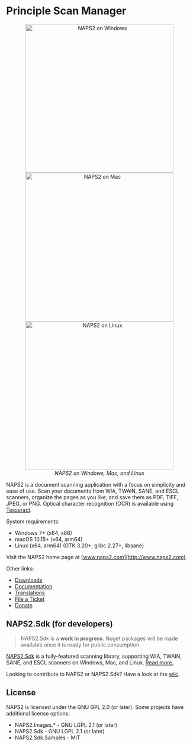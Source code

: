 # Principle Scan Manager

<p align="center">
<img src="https://www.naps2.com/images/naps2-desktop-win.png?1" width="400" alt="NAPS2 on Windows" /> <img src="https://www.naps2.com/images/naps2-desktop-mac.png?1" width="400" alt="NAPS2 on Mac" /> <img src="https://www.naps2.com/images/naps2-desktop-linux.png?1" width="400" alt="NAPS2 on Linux" />
  <br/>
  <i>NAPS2 on Windows, Mac, and Linux</i>
</p>

NAPS2 is a document scanning application with a focus on simplicity and ease of use. Scan your documents from WIA, TWAIN, SANE, and ESCL scanners, organize the pages as you like, and save them as PDF, TIFF, JPEG, or PNG. Optical character recognition (OCR) is available using [Tesseract](https://github.com/tesseract-ocr/tesseract).

System requirements:
- Windows 7+ (x64, x86)
- macOS 10.15+ (x64, arm64)
- Linux (x64, arm64) (GTK 3.20+, glibc 2.27+, libsane)

Visit the NAPS2 home page at [www.naps2.com](http://www.naps2.com).

Other links:
- [Downloads](https://www.naps2.com/download)
- [Documentation](https://www.naps2.com/support)
- [Translations](https://translate.naps2.com/)
- [File a Ticket](https://sourceforge.net/p/naps2/tickets/)
- [Donate](https://www.naps2.com/donate?src=readme)

## NAPS2.Sdk (for developers)

> NAPS2.Sdk is a **work in progress**. Nuget packages will be made available once it is ready for public consumption.

[NAPS2.Sdk](https://github.com/cyanfish/naps2/tree/master/NAPS2.Sdk) is a fully-featured scanning library, supporting WIA, TWAIN, SANE, and ESCL scanners on Windows, Mac, and Linux.
[Read more.](https://github.com/cyanfish/naps2/tree/master/NAPS2.Sdk)

<!-- TODO: Move dev onboarding to the github wiki -->
Looking to contribute to NAPS2 or NAPS2.Sdk? Have a look at the [wiki](https://github.com/cyanfish/naps2/wiki/1.-Building-&-Development-Environment).

## License

NAPS2 is licensed under the GNU GPL 2.0 (or later). Some projects have additional license options:
- NAPS2.Images.* - GNU LGPL 2.1 (or later)
- NAPS2.Sdk - GNU LGPL 2.1 (or later)
- NAPS2.Sdk.Samples - MIT
